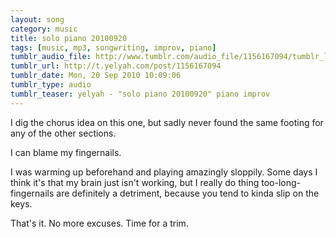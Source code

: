 ```yaml
---
layout: song
category: music
title: solo piano 20100920
tags: [music, mp3, songwriting, improv, piano]
tumblr_audio_file: http://www.tumblr.com/audio_file/1156167094/tumblr_l91wr6wn671qzo4ep
tumblr_url: http://t.yelyah.com/post/1156167094
tumblr_date: Mon, 20 Sep 2010 10:09:06
tumblr_type: audio
tumblr_teaser: yelyah - "solo piano 20100920" piano improv
---
```

I dig the chorus idea on this one, but sadly never found the same footing for any of the other sections.

I can blame my fingernails.

I was warming up beforehand and playing amazingly sloppily. Some days I think it's that my brain just isn't working, but I really do thing too-long-fingernails are definitely a detriment, because you tend to kinda slip on the keys.

That's it. No more excuses. Time for a trim.
